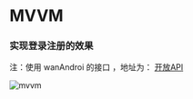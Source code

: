 # MVVM
### 实现登录注册的效果

注：使用 wanAndroi 的接口 ，地址为： [开放API](https://www.wanandroid.com/blog/show/2)
 
![mvvm](https://user-images.githubusercontent.com/26439413/167442305-66e33e1c-9679-4bba-8af7-3b98feb3b6ac.gif)
